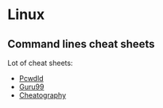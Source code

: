 # Linux
## Command lines cheat sheets

Lot of cheat sheets:
- [Pcwdld](https://www.pcwdld.com/linux-commands-cheat-sheet)
- [Guru99](https://www.guru99.com/linux-commands-cheat-sheet.html)
- [Cheatography](https://cheatography.com/davechild/cheat-sheets/linux-command-line/)



